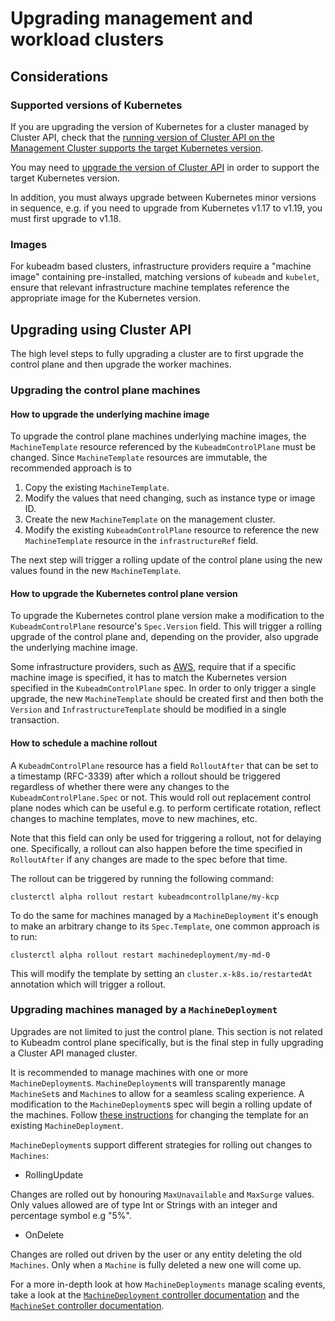 # Upgrading management and workload clusters

## Considerations

### Supported versions of Kubernetes

If you are upgrading the version of Kubernetes for a cluster managed by Cluster API, check that the [running version of
Cluster API on the Management Cluster supports the target Kubernetes version](../reference/versions.md).

You may need to [upgrade the version of Cluster API](upgrading-cluster-api-versions.md) in order to support the target
Kubernetes version.

In addition, you must always upgrade between Kubernetes minor versions in sequence, e.g. if you need to upgrade from
Kubernetes v1.17 to v1.19, you must first upgrade to v1.18.

### Images

For kubeadm based clusters, infrastructure providers require a "machine image" containing pre-installed, matching
versions of `kubeadm` and `kubelet`, ensure that relevant infrastructure machine templates reference the appropriate
image for the Kubernetes version.

## Upgrading using Cluster API

The high level steps to fully upgrading a cluster are to first upgrade the control plane and then upgrade
the worker machines.

### Upgrading the control plane machines

#### How to upgrade the underlying machine image

To upgrade the control plane machines underlying machine images, the `MachineTemplate` resource referenced by the
`KubeadmControlPlane` must be changed. Since `MachineTemplate` resources are immutable, the recommended approach is to

1. Copy the existing `MachineTemplate`.
2. Modify the values that need changing, such as instance type or image ID.
3. Create the new `MachineTemplate` on the management cluster.
4. Modify the existing `KubeadmControlPlane` resource to reference the new `MachineTemplate` resource in the `infrastructureRef` field.

The next step will trigger a rolling update of the control plane using the new values found in the new `MachineTemplate`.

#### How to upgrade the Kubernetes control plane version

To upgrade the Kubernetes control plane version make a modification to the `KubeadmControlPlane` resource's `Spec.Version` field. This will trigger a rolling upgrade of the control plane and, depending on the provider, also upgrade the underlying machine image.

Some infrastructure providers, such as [AWS](https://github.com/kubernetes-sigs/cluster-api-provider-aws), require
that if a specific machine image is specified, it has to match the Kubernetes version specified in the
`KubeadmControlPlane` spec. In order to only trigger a single upgrade, the new `MachineTemplate` should be created first
and then both the `Version` and `InfrastructureTemplate` should be modified in a single transaction.

#### How to schedule a machine rollout

A `KubeadmControlPlane` resource has a field `RolloutAfter` that can be set to a timestamp
(RFC-3339) after which a rollout should be triggered regardless of whether there were any changes
to the `KubeadmControlPlane.Spec` or not. This would roll out replacement control plane nodes
which can be useful e.g. to perform certificate rotation, reflect changes to machine templates,
move to new machines, etc.

Note that this field can only be used for triggering a rollout, not for delaying one. Specifically,
a rollout can also happen before the time specified in `RolloutAfter` if any changes are made to
the spec before that time.

The rollout can be triggered by running the following command:

```shell
clusterctl alpha rollout restart kubeadmcontrollplane/my-kcp
```

To do the same for machines managed by a `MachineDeployment` it's enough to make an arbitrary
change to its `Spec.Template`, one common approach is to run:

``` shell
clusterctl alpha rollout restart machinedeployment/my-md-0
```

This will modify the template by setting an `cluster.x-k8s.io/restartedAt` annotation which will
trigger a rollout.

### Upgrading machines managed by a `MachineDeployment`

Upgrades are not limited to just the control plane. This section is not related to Kubeadm control plane specifically,
but is the final step in fully upgrading a Cluster API managed cluster.

It is recommended to manage machines with one or more `MachineDeployment`s. `MachineDeployment`s will
transparently manage `MachineSet`s and `Machine`s to allow for a seamless scaling experience. A modification to the
`MachineDeployment`s spec will begin a rolling update of the machines. Follow
[these instructions](updating-machine-templates.md) for changing the
template for an existing `MachineDeployment`.

`MachineDeployment`s support different strategies for rolling out changes to `Machines`:

- RollingUpdate

Changes are rolled out by honouring `MaxUnavailable` and `MaxSurge` values.
Only values allowed are of type Int or Strings with an integer and percentage symbol e.g "5%".

- OnDelete

Changes are rolled out driven by the user or any entity deleting the old `Machines`. Only when a `Machine` is fully deleted a new one will come up.

For a more in-depth look at how `MachineDeployments` manage scaling events, take a look at the [`MachineDeployment`
controller documentation](../developer/architecture/controllers/machine-deployment.md) and the [`MachineSet` controller
documentation](../developer/architecture/controllers/machine-set.md).
